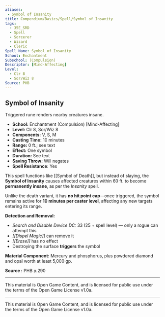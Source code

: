 ```yaml
---
aliases:
 - Symbol of Insanity
title: Compendium/Basics/Spell/Symbol of Insanity
tags:  
  - 35E_SRD  
  - Spell  
  - Sorcerer  
  - Wizard  
  - Cleric  
Spell Name: Symbol of Insanity
School: Enchantment
Subschool: (Compulsion)
Descriptor: [Mind-Affecting]
Level:
  - Clr 8
  - Sor/Wiz 8
Source: PHB
---
```


## Symbol of Insanity

Triggered rune renders nearby creatures insane.

- **School:** Enchantment (Compulsion) [Mind-Affecting]  
- **Level:** Clr 8, Sor/Wiz 8  
- **Components:** V, S, M  
- **Casting Time:** 10 minutes  
- **Range:** 0 ft.; see text  
- **Effect:** One symbol  
- **Duration:** See text  
- **Saving Throw:** Will negates  
- **Spell Resistance:** Yes  

This spell functions like [[Symbol of Death]], but instead of slaying, the **Symbol of Insanity** causes affected creatures within 60 ft. to become **permanently insane**, as per the *Insanity* spell.

Unlike the death variant, it has **no hit point cap**—once triggered, the symbol remains active for **10 minutes per caster level**, affecting any new targets entering its range.

**Detection and Removal:**  
- *Search and Disable Device DC:* 33 (25 + spell level) — only a rogue can attempt this  
- *[[Dispel Magic]]* can remove it  
- *[[Erase]]* has no effect  
- Destroying the surface **triggers** the symbol  

**Material Component:** Mercury and phosphorus, plus powdered diamond and opal worth at least 5,000 gp.


**Source :** PHB p.290

---

This material is Open Game Content, and is licensed for public use under  
the terms of the Open Game License v1.0a.

---

This material is Open Game Content, and is licensed for public use under the terms of the Open Game License v1.0a.
